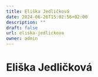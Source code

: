 ```yaml
---
title: Eliška Jedličková
date: 2024-06-26T15:02:56+02:00
description: ""
draft: false
url: eliska-jedlickova
owner: admin
---
```

# Eliška Jedličková
<!-- SECTION BREAK -->
